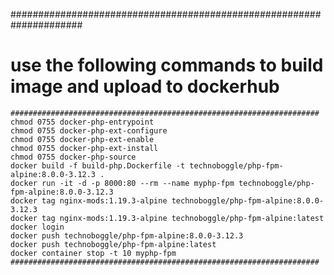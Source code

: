 #####################################################################
# use the following commands to build image and upload to dockerhub #
```
#####################################################################
chmod 0755 docker-php-entrypoint
chmod 0755 docker-php-ext-configure
chmod 0755 docker-php-ext-enable
chmod 0755 docker-php-ext-install
chmod 0755 docker-php-source
docker build -f build-php.Dockerfile -t technoboggle/php-fpm-alpine:8.0.0-3.12.3 .
docker run -it -d -p 8000:80 --rm --name myphp-fpm technoboggle/php-fpm-alpine:8.0.0-3.12.3
docker tag nginx-mods:1.19.3-alpine technoboggle/php-fpm-alpine:8.0.0-3.12.3
docker tag nginx-mods:1.19.3-alpine technoboggle/php-fpm-alpine:latest
docker login
docker push technoboggle/php-fpm-alpine:8.0.0-3.12.3
docker push technoboggle/php-fpm-alpine:latest
docker container stop -t 10 myphp-fpm
#####################################################################
```

